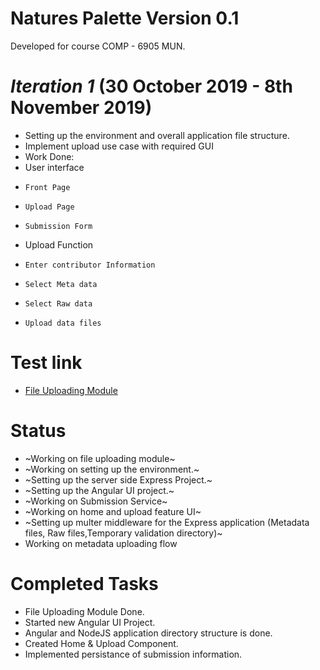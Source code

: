 # Natures Palette Version 0.1
Developed for course COMP - 6905 MUN. 
# *Iteration 1*  (30 October 2019 - 8th November 2019)
- Setting up the environment and overall application file structure.
- Implement upload use case with required GUI
- Work Done:
- User interface
-     Front Page
-     Upload Page
-     Submission Form
- Upload Function
-     Enter contributor Information
-     Select Meta data
-     Select Raw data
-     Upload data files

# Test link 

- [File Uploading Module](http://sc-5.cs.mun.ca)
# Status
- ~Working on file uploading module~
- ~Working on setting up the environment.~
- ~Setting up the server side Express Project.~
- ~Setting up the Angular UI project.~
- ~Working on Submission Service~ 
- ~Working on home and upload feature UI~
- ~Setting up multer middleware for the Express application (Metadata files, Raw files,Temporary validation directory)~
- Working on metadata uploading flow

# Completed Tasks
- File Uploading Module Done.
- Started new Angular UI Project.
- Angular and NodeJS application directory structure is done.
- Created Home & Upload Component.
- Implemented persistance of submission information.
